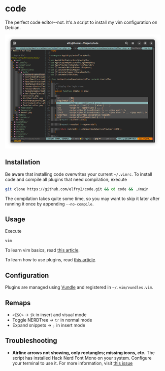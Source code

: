 # code
The perfect code editor--not. It's a script to install my vim configuration on Debian.

![A screenshot of the latest version](screenshots/Screenshot%20from%202023-12-19%2001-17-21.png "A screenshot of the latest version")

## Installation
Be aware that installing code overwrites your current ```~/.vimrc```. To install code and compile all plugins that need compilation, execute 
```bash
git clone https://github.com/elfry2/code.git && cd code && ./main
```
The compilation takes quite some time, so you may want to skip it later after running it once by appending ```--no-compile```.

## Usage
Execute
```bash
vim
```

To learn vim basics, read [this article](https://www.linuxfoundation.org/blog/blog/classic-sysadmin-vim-101-a-beginners-guide-to-vim).

To learn how to use plugins, read [this article](https://opensource.com/article/20/2/how-install-vim-plugins).

## Configuration
Plugins are managed using [Vundle](https://github.com/VundleVim/Vundle.vim) and registered in ```~/.vim/vundles.vim```.

## Remaps 
- ```<ESC>``` -> ```jk``` in insert and visual mode
- Toggle NERDTree -> ```tr``` in normal mode
- Expand snippets -> ```;``` in insert mode

## Troubleshooting
- **Airline arrows not showing, only rectangles; missing icons, etc.** The script has installed Hack Nerd Font Mono on your system. Configure your terminal to use it. For more information, visit [this issue](https://github.com/vim-airline/vim-airline/issues/1688)

